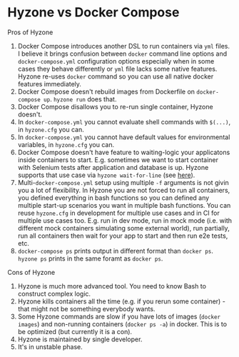 # Hyzone vs Docker Compose

Pros of Hyzone
1. Docker Compose introduces another DSL to run containers via `yml` files. I believe it brings confusion between `docker` command line options and `docker-compose.yml` configuration options especially when in some cases they behave differently or `yml` file lacks some native features. Hyzone re-uses `docker` command so you can use all native docker features immediately.
2. Docker Compose doesn't rebuild images from Dockerfile on `docker-compose up`. `hyzone run` does that.
3. Docker Compose disallows you to re-run single container, Hyzone doesn't.
4. In `docker-compose.yml` you cannot evaluate shell commands with `$(...)`, in `hyzone.cfg` you can.
5. In `docker-compose.yml` you cannot have default values for environmental variables, in `hyzone.cfg` you can.
6. Docker Compose doesn't have feature to waiting-logic your applicatons inside containers to start. E.g. sometimes we want to start container with Selenium tests after application and database is up. Hyzone supports that use case via `hyzone wait-for-line` (see [here](docs/API.md#hyzone-wait-for-line-hyzone_name-searchtext)).
7. Multi-`docker-compose.yml` setup using multiple `-f` arguments is not givin you a lot of flexibility. In Hyzone you are not forced to run all containers, you defined everything in bash functions so you can defined any multiple start-up scenarios you want in multiple bash functions. You can reuse `hyzone.cfg` in development for multiple use cases and in CI for multiple use cases too. E.g. run in dev mode, run in mock mode (i.e. with different mock containers simulating some external world), run partially, run all containers then wait for your app to start and then run e2e tests, etc.
8. `docker-compose ps` prints output in different format than `docker ps`. `hyzone ps` prints in the same foramt as `docker ps`.

Cons of Hyzone

1. Hyzone is much more advanced tool. You need to know Bash to construct complex logic.
2. Hyzone kills containers all the time (e.g. if you rerun some container) - that might not be something everybody wants.
3. Some Hyzone commands are slow if you have lots of images (`docker images`) and non-running containers (`docker ps -a`) in docker. This is to be optimized (but currently it is a con).
4. Hyzone is maintained by single developer.
5. It's in unstable phase.